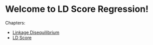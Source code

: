 # Welcome to LD Score Regression!

Chapters:

-   [Linkage Disequilibrium](chapters/LD)
-   [LD Score](chapters/LD-Score)
